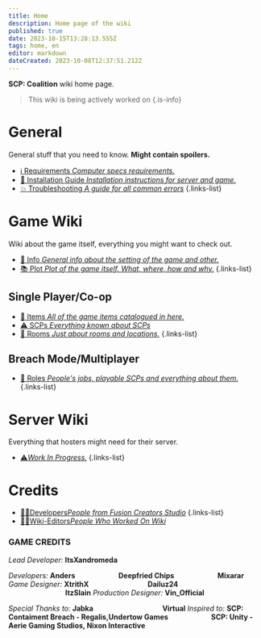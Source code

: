 ```yaml
---
title: Home
description: Home page of the wiki
published: true
date: 2023-10-15T13:28:13.555Z
tags: home, en
editor: markdown
dateCreated: 2023-10-08T12:37:51.212Z
---
```


**SCP: Coalition** wiki home page.
> This wiki is being actively worked on
{.is-info}


# General
General stuff that you need to know. **Might contain spoilers.**

- [:information_source: Requirements *Computer specs requirements.*](/en/install/requirements)
- [:scroll: Installation Guide *Installation instructions for server and game.*](/en/install)
- [:boom: Troubleshooting *A guide for all common errors*](/en/troubleshooting)
{.links-list}

# Game Wiki

Wiki about the game itself, everything you might want to check out.

- [:bookmark_tabs: Info *General info about the setting of the game and other.*](/en/game)
- [:books: Plot *Plot of the game itself. What, where, how and why.*](/en/game/plot)
{.links-list}

## Single Player/Co-op

- [:pizza: Items *All of the game items catalogued in here.*](/en/game/items)
- [:warning: SCPs *Everything known about SCPs*](/en/game/scps)
- [:door: Rooms *Just about rooms and locations.*](/en/game/rooms)
{.links-list}

## Breach Mode/Multiplayer

- [:construction_worker: Roles *People's jobs, playable SCPs and everything about them.*](/en/game/jobs)
{.links-list}

# Server Wiki

Everything that hosters might need for their server.

- [:warning:*Work In Progress.*](/en/game)
{.links-list}

# Credits
- [:man_teacher:Developers*People from Fusion Creators Studio*](/en/credits/devs)
{.links-list}
- [:man_office_worker:Wiki-Editors*People Who Worked On Wiki*](/en/credits/edits)
### GAME CREDITS
*Lead Developer:* **ItsXandromeda**

*Developers:* **Anders**
⠀⠀⠀⠀⠀⠀⠀⠀**Deepfried Chips**
⠀⠀⠀⠀⠀⠀⠀⠀**Mixarar**
*Game Designer:* **XtrithX**
⠀⠀⠀⠀⠀⠀⠀⠀⠀⠀⠀**Dailuz24**
⠀⠀⠀⠀⠀⠀⠀⠀⠀⠀⠀**ItzSlain**
*Production Designer:* **Vin_Official**

*Special Thanks to:* **Jabka**
⠀⠀⠀⠀⠀⠀⠀⠀⠀⠀⠀⠀⠀**Virtual**
*Inspired to:* **SCP: Contaiment Breach - Regalis,Undertow Games
⠀⠀⠀⠀⠀⠀⠀⠀SCP: Unity - Aerie Gaming Studios, Nixon Interactive**